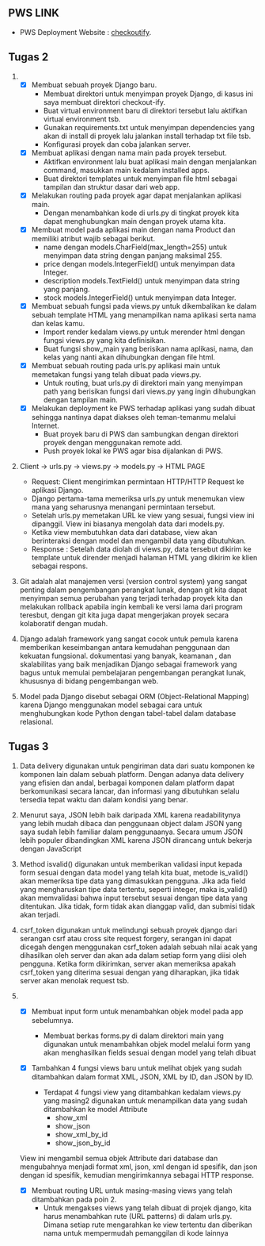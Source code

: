 ## PWS LINK

- PWS Deployment Website : [checkoutify](http://raffi-dary-checkoutify.pbp.cs.ui.ac.id/).

## Tugas 2

1.  - [x] Membuat sebuah proyek Django baru.
      - Membuat direktori untuk menyimpan proyek Django, di kasus ini saya membuat direktori checkout-ify.
      - Buat virtual environment baru di direktori tersebut lalu aktifkan virtual environment tsb.
      - Gunakan requirements.txt untuk menyimpan dependencies yang akan di install di proyek lalu jalankan install terhadap txt file tsb.
      - Konfigurasi proyek dan coba jalankan server.
    - [x] Membuat aplikasi dengan nama main pada proyek tersebut.
      - Aktifkan environment lalu buat aplikasi main dengan menjalankan command, masukkan main kedalam installed apps.
      - Buat direktori templates untuk menyimpan file html sebagai tampilan dan struktur dasar dari web app.
    - [x] Melakukan routing pada proyek agar dapat menjalankan aplikasi main.
      - Dengan menambahkan kode di urls.py di tingkat proyek kita dapat menghubungkan main dengan proyek utama kita.
    - [x] Membuat model pada aplikasi main dengan nama Product dan memiliki atribut wajib sebagai berikut.
      - name dengan models.CharField(max_length=255) untuk menyimpan data string dengan panjang maksimal 255.
      - price dengan models.IntegerField() untuk menyimpan data Integer.
      - description models.TextField() untuk menyimpan data string yang panjang.
      - stock models.IntegerField() untuk menyimpan data Integer.
    - [x] Membuat sebuah fungsi pada views.py untuk dikembalikan ke dalam sebuah template HTML yang menampilkan nama aplikasi serta nama dan kelas kamu.
      - Import render kedalam views.py untuk merender html dengan fungsi views.py yang kita definisikan.
      - Buat fungsi show_main yang berisikan nama aplikasi, nama, dan kelas yang nanti akan dihubungkan dengan file html.
    - [x] Membuat sebuah routing pada urls.py aplikasi main untuk memetakan fungsi yang telah dibuat pada views.py.
      - Untuk routing, buat urls.py di direktori main yang menyimpan path yang berisikan fungsi dari views.py yang ingin dihubungkan dengan tampilan main.
    - [x] Melakukan deployment ke PWS terhadap aplikasi yang sudah dibuat sehingga nantinya dapat diakses oleh teman-temanmu melalui Internet.
      - Buat proyek baru di PWS dan sambungkan dengan direktori proyek dengan menggunakan remote add.
      - Push proyek lokal ke PWS agar bisa dijalankan di PWS.

2.  Client -> urls.py -> views.py -> models.py -> HTML PAGE

    - Request: Client mengirimkan permintaan HTTP/HTTP Request ke aplikasi Django.
    - Django pertama-tama memeriksa urls.py untuk menemukan view mana yang seharusnya menangani permintaan tersebut.
    - Setelah urls.py memetakan URL ke view yang sesuai, fungsi view ini dipanggil. View ini biasanya mengolah data dari models.py.
    - Ketika view membutuhkan data dari database, view akan berinteraksi dengan model dan mengambil data yang dibutuhkan.
    - Response : Setelah data diolah di views.py, data tersebut dikirim ke template untuk dirender menjadi halaman HTML yang dikirim ke klien sebagai respons.

3.  Git adalah alat manajemen versi (version control system) yang sangat penting dalam pengembangan perangkat lunak, dengan git kita dapat menyimpan semua perubahan yang terjadi terhadap proyek kita dan melakukan rollback apabila ingin kembali ke versi lama dari program teresbut, dengan git kita juga dapat mengerjakan proyek secara kolaboratif dengan mudah.

4.  Django adalah framework yang sangat cocok untuk pemula karena memberikan keseimbangan antara kemudahan penggunaan dan kekuatan fungsional. dokumentasi yang banyak, keamanan , dan skalabilitas yang baik menjadikan Django sebagai framework yang bagus untuk memulai pembelajaran pengembangan perangkat lunak, khususnya di bidang pengembangan web.

5.  Model pada Django disebut sebagai ORM (Object-Relational Mapping) karena Django menggunakan model sebagai cara untuk menghubungkan kode Python dengan tabel-tabel dalam database relasional.

## Tugas 3

1. Data delivery digunakan untuk pengiriman data dari suatu komponen ke komponen lain dalam sebuah platform. Dengan adanya data delivery yang efisien dan andal, berbagai komponen dalam platform dapat berkomunikasi secara lancar, dan informasi yang dibutuhkan selalu tersedia tepat waktu dan dalam kondisi yang benar.

2. Menurut saya, JSON lebih baik daripada XML karena readabilitynya yang lebih mudah dibaca dan penggunaan object dalam JSON yang saya sudah lebih familiar dalam penggunaanya. Secara umum JSON lebih populer dibandingkan XML karena JSON dirancang untuk bekerja dengan JavaScript

3. Method isvalid() digunakan untuk memberikan validasi input kepada form sesuai dengan data model yang telah kita buat, metode is_valid() akan memeriksa tipe data yang dimasukkan pengguna. Jika ada field yang mengharuskan tipe data tertentu, seperti integer, maka is_valid() akan memvalidasi bahwa input tersebut sesuai dengan tipe data yang ditentukan. Jika tidak, form tidak akan dianggap valid, dan submisi tidak akan terjadi.

4. csrf_token digunakan untuk melindungi sebuah proyek django dari serangan csrf atau cross site request forgery, serangan ini dapat dicegah dengen menggunakan csrf_token adalah sebuah nilai acak yang dihasilkan oleh server dan akan ada dalam setiap form yang diisi oleh pengguna. Ketika form dikirimkan, server akan memeriksa apakah csrf_token yang diterima sesuai dengan yang diharapkan, jika tidak server akan menolak request tsb.

5.  - [x] Membuat input form untuk menambahkan objek model pada app sebelumnya.
        - Membuat berkas forms.py di dalam direktori main yang digunakan untuk menambahkan objek model melalui form yang akan menghasilkan fields sesuai dengan model yang telah dibuat
        
    - [x] Tambahkan 4 fungsi views baru untuk melihat objek yang sudah ditambahkan dalam format XML, JSON, XML by ID, dan JSON by ID.
        - Terdapat 4 fungsi view yang ditambahkan kedalam views.py yang masing2 digunakan untuk menampilkan data yang sudah ditambahkan ke model Attribute
            - show_xml
            - show_json
            - show_xml_by_id
            - show_json_by_id
        
    View ini mengambil semua objek Attribute dari database dan mengubahnya menjadi format xml, json, xml dengan id spesifik, dan json dengan id spesifik, kemudian mengirimkannya sebagai HTTP response.

    - [x] Membuat routing URL untuk masing-masing views yang telah ditambahkan pada poin 2.
        - Untuk mengakses views yang telah dibuat di projek django, kita harus menambahkan rute (URL patterns) di dalam urls.py. Dimana setiap rute mengarahkan ke view tertentu dan diberikan nama untuk mempermudah pemanggilan di kode lainnya
